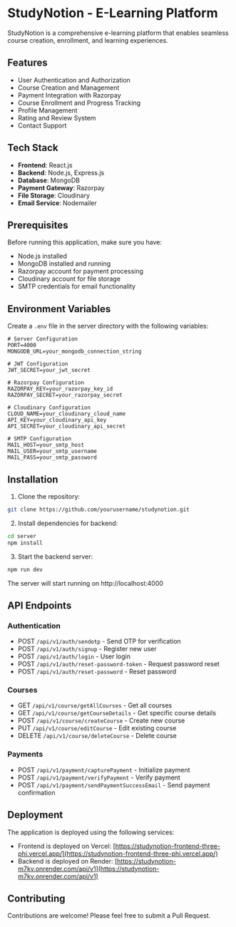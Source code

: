 # StudyNotion - E-Learning Platform

StudyNotion is a comprehensive e-learning platform that enables seamless course creation, enrollment, and learning experiences.

## Features

- User Authentication and Authorization
- Course Creation and Management
- Payment Integration with Razorpay
- Course Enrollment and Progress Tracking
- Profile Management
- Rating and Review System
- Contact Support

## Tech Stack

- **Frontend**: React.js
- **Backend**: Node.js, Express.js
- **Database**: MongoDB
- **Payment Gateway**: Razorpay
- **File Storage**: Cloudinary
- **Email Service**: Nodemailer

## Prerequisites

Before running this application, make sure you have:

- Node.js installed
- MongoDB installed and running
- Razorpay account for payment processing
- Cloudinary account for file storage
- SMTP credentials for email functionality

## Environment Variables

Create a `.env` file in the server directory with the following variables:

```env
# Server Configuration
PORT=4000
MONGODB_URL=your_mongodb_connection_string

# JWT Configuration
JWT_SECRET=your_jwt_secret

# Razorpay Configuration
RAZORPAY_KEY=your_razorpay_key_id
RAZORPAY_SECRET=your_razorpay_secret

# Cloudinary Configuration
CLOUD_NAME=your_cloudinary_cloud_name
API_KEY=your_cloudinary_api_key
API_SECRET=your_cloudinary_api_secret

# SMTP Configuration
MAIL_HOST=your_smtp_host
MAIL_USER=your_smtp_username
MAIL_PASS=your_smtp_password
```

## Installation

1. Clone the repository:
```bash
git clone https://github.com/yourusername/studynotion.git
```

2. Install dependencies for backend:
```bash
cd server
npm install
```

3. Start the backend server:
```bash
npm run dev
```

The server will start running on http://localhost:4000

## API Endpoints

### Authentication
- POST `/api/v1/auth/sendotp` - Send OTP for verification
- POST `/api/v1/auth/signup` - Register new user
- POST `/api/v1/auth/login` - User login
- POST `/api/v1/auth/reset-password-token` - Request password reset
- POST `/api/v1/auth/reset-password` - Reset password

### Courses
- GET `/api/v1/course/getAllCourses` - Get all courses
- GET `/api/v1/course/getCourseDetails` - Get specific course details
- POST `/api/v1/course/createCourse` - Create new course
- PUT `/api/v1/course/editCourse` - Edit existing course
- DELETE `/api/v1/course/deleteCourse` - Delete course

### Payments
- POST `/api/v1/payment/capturePayment` - Initialize payment
- POST `/api/v1/payment/verifyPayment` - Verify payment
- POST `/api/v1/payment/sendPaymentSuccessEmail` - Send payment confirmation

## Deployment

The application is deployed using the following services:
- Frontend is deployed on Vercel: [https://studynotion-frontend-three-phi.vercel.app/](https://studynotion-frontend-three-phi.vercel.app/)
- Backend is deployed on Render: [https://studynotion-m7kv.onrender.com/api/v1](https://studynotion-m7kv.onrender.com/api/v1)

## Contributing

Contributions are welcome! Please feel free to submit a Pull Request.

